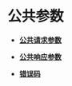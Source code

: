# 公共参数<a name="dli_02_0011"></a>

-   **[公共请求参数](公共请求参数.md)**  

-   **[公共响应参数](公共响应参数.md)**  

-   **[错误码](错误码.md)**  


